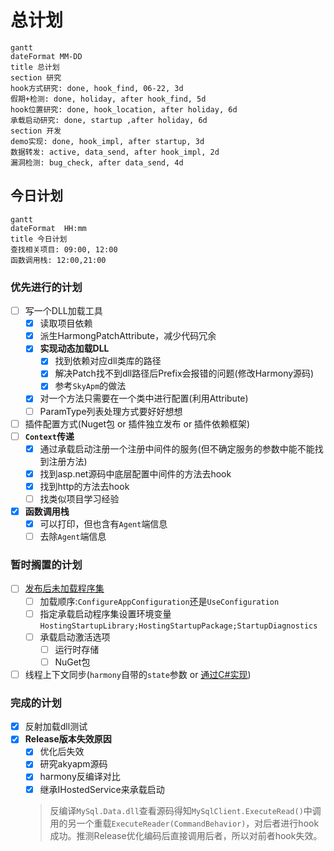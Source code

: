 # 总计划

```mermaid
gantt
dateFormat MM-DD
title 总计划
section 研究
hook方式研究: done, hook_find, 06-22, 3d
假期+检测: done, holiday, after hook_find, 5d
hook位置研究: done, hook_location, after holiday, 6d
承载启动研究: done, startup ,after holiday, 6d
section 开发
demo实现: done, hook_impl, after startup, 3d
数据转发: active, data_send, after hook_impl, 2d
漏洞检测: bug_check, after data_send, 4d
```

## 今日计划

```mermaid
gantt
dateFormat  HH:mm
title 今日计划
查找相关项目: 09:00, 12:00
函数调用栈: 12:00,21:00
```

### 优先进行的计划

- [ ] 写一个DLL加载工具
  - [x] 读取项目依赖
  - [x] 派生HarmongPatchAttribute，减少代码冗余
  - [x] **实现动态加载DLL**
    - [x] 找到依赖对应dll类库的路径
    - [x] 解决Patch找不到dll路径后Prefix会报错的问题(修改Harmony源码)
    - [x] 参考`SkyApm`的做法
  - [x] 对一个方法只需要在一个类中进行配置(利用Attribute)
  - [ ] ParamType列表处理方式要好好想想
- [ ] 插件配置方式(Nuget包 or 插件独立发布 or 插件依赖框架)
- [ ] **`Context`传递**
  - [x] 通过承载启动注册一个注册中间件的服务(但不确定服务的参数中能不能找到注册方法)
  - [x] 找到asp.net源码中底层配置中间件的方法去hook
  - [x] 找到http的方法去hook
  - [ ] 找类似项目学习经验
- [x] **函数调用栈**
  - [x] 可以打印，但也含有`Agent`端信息
  - [ ] 去除`Agent`端信息

### 暂时搁置的计划

- [ ] [发布后未加载程序集](https://docs.microsoft.com/zh-cn/aspnet/core/fundamentals/host/platform-specific-configuration?view=aspnetcore-3.1)
  - [ ] 加载顺序:`ConfigureAppConfiguration`还是`UseConfiguration`
  - [ ] 指定承载启动程序集设置环境变量`HostingStartupLibrary;HostingStartupPackage;StartupDiagnostics`
  - [ ] 承载启动激活选项
    - [ ] 运行时存储
    - [ ] NuGet包
- [ ] 线程上下文同步(`harmony`自带的`state`参数 or [通过C#实现](https://lindexi.gitee.io/post/C-dotnet-%E8%87%AA%E5%B7%B1%E5%AE%9E%E7%8E%B0%E4%B8%80%E4%B8%AA%E7%BA%BF%E7%A8%8B%E5%90%8C%E6%AD%A5%E4%B8%8A%E4%B8%8B%E6%96%87.html))

### 完成的计划

- [x] 反射加载dll测试
- [x] **Release版本失效原因**
  - [x] 优化后失效
  - [x] 研究akyapm源码
  - [x] harmony反编译对比
  - [x] 继承IHostedService来承载启动
  > 反编译`MySql.Data.dll`查看源码得知`MySqlClient.ExecuteRead()`中调用的另一个重载`ExecuteReader(CommandBehavior)`，对后者进行hook成功。推测Release优化编码后直接调用后者，所以对前者hook失效。
